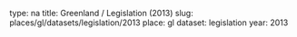 type: na
title: Greenland / Legislation (2013)
slug: places/gl/datasets/legislation/2013
place: gl
dataset: legislation
year: 2013
